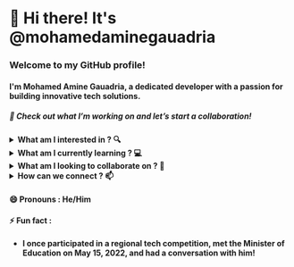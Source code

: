 #  👋  Hi there! It's @mohamedaminegauadria

###  Welcome to my GitHub profile!

####  I'm Mohamed Amine Gauadria, a dedicated developer with a passion for building innovative tech solutions.

#####  🔗  Check out what I’m working on and let’s start a collaboration!

<details>
  <summary>  <strong>  What am I interested in  ?  🔍  </strong>  </summary>
  <ul>
    <br>
    <li>  <strong>  Full-stack web development  </strong>  </li>
    <li>  <strong>  Data science and analytics  </strong>  </li>
    <li>  <strong>  AI and Machine Learning  </strong>  </li>
  </ul>
</details>

<details>
  <summary>  <strong>  What am I currently learning  ?  💻  </strong>  </summary>
  <ul>
    <br>
    <li>  <strong>  Data Structures and Algorithms (DSA)  </strong>  </li>
    <li>  <strong>  Front-End and Back-End Technologies  </strong>  </li>
    <li>  <strong>  Latest advancements in AI and Machine Learning  </strong>  </li>
  </ul>
</details>

<details>
  <summary>  <strong>  What am I looking to collaborate on  ?  🤝  </strong>  </summary>
  <ul>
    <br>
    <li>  <strong>  High-impact open-source initiatives  </strong>  </li>
    <li>  <strong>  Open Innovation Challenges and Competitions  </strong>  </li>
    <li>  <strong>  Innovative tech projects and startups  </strong>  </li>
  </ul>
</details>

<details>
  <summary>  <strong>  How can we connect  ?  📫  </strong>  </summary>
  <ul>
    <br>
    <li>  <strong>  Twitter  </strong>  :  <a href="https://x.com/gauadria">  https://x.com/gauadria  </a>  </li>
    <li>  <strong>  LinkedIn  </strong>  :  <a href="https://www.linkedin.com/in/mohamed-amine-gauadria">  https://www.linkedin.com/in/mohamed-amine-gauadria  </a>  </li>
  </ul>
</details>


####  😄  Pronouns  :  He/Him

####  ⚡  Fun fact  :
-  <strong>  I once participated in a regional tech competition, met the Minister of Education on May 15, 2022, and had a conversation with him!  </strong>
